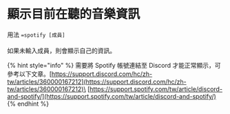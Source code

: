 # 顯示目前在聽的音樂資訊

用法 `=spotify [成員]`\
\
如果未輸入成員，則會顯示自己的資訊。

{% hint style="info" %}
需要將 Spotify 帳號連結至 Discord 才能正常顯示，可參考以下文章。[https://support.discord.com/hc/zh-tw/articles/360000167212](https://support.discord.com/hc/zh-tw/articles/360000167212)\
[https://support.spotify.com/tw/article/discord-and-spotify/](https://support.spotify.com/tw/article/discord-and-spotify/)
{% endhint %}
